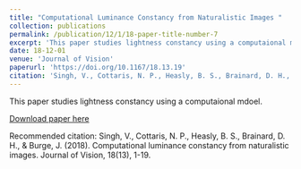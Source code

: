 ```yaml
---
title: "Computational Luminance Constancy from Naturalistic Images "
collection: publications
permalink: /publication/12/1/18-paper-title-number-7
excerpt: 'This paper studies lightness constancy using a computaional mdoel.'
date: 18-12-01
venue: 'Journal of Vision'
paperurl: 'https://doi.org/10.1167/18.13.19'
citation: 'Singh, V., Cottaris, N. P., Heasly, B. S., Brainard, D. H., &amp; Burge, J. (2018). Computational luminance constancy from naturalistic images. Journal of Vision, 18(13), 1-19.'
---
```

This paper studies lightness constancy using a computaional mdoel.

[Download paper here](https://doi.org/10.1167/18.13.19)

Recommended citation: Singh, V., Cottaris, N. P., Heasly, B. S., Brainard, D. H., & Burge, J. (2018). Computational luminance constancy from naturalistic images. Journal of Vision, 18(13), 1-19.
